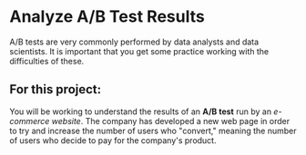 # Analyze A/B Test Results
A/B tests are very commonly performed by data analysts and data scientists.
It is important that you get some practice working with the difficulties of these.

## For this project:
You will be working to understand the results of an **A/B test** run by an _e-commerce website_.
The company has developed a new web page in order to try and increase the number of users who "convert,"
meaning the number of users who decide to pay for the company's product.
